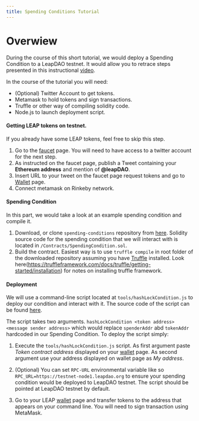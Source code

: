 ```yaml
---
title: Spending Conditions Tutorial
---
```


# Overwiew

During the course of this short tutorial, we would deploy a Spending Condition to a LeapDAO testnet. It would allow you to retrace steps presented in this instructional [video](https://www.youtube.com/embed/cB5T0buF8GI).

In the course of the tutorial you will need:

- (Optional) Twitter Account to get tokens.
- Metamask to hold tokens and sign transactions.
- Truffle or other way of compiling solidity code.
- Node.js to launch deployment script.

#### Getting LEAP tokens on testnet.

If you already have some  LEAP tokens, feel free to skip this step.

1. Go to the [faucet](https://testnet.leapdao.org/faucet) page. You will need to have access to a twitter account for the next step.
2. As instructed on the faucet page, publish a Tweet containing your **Ethereum address** and mention of **@leapDAO**.
3. Insert URL to your tweet on the faucet page request tokens and go to [Wallet](https://testnet.leapdao.org/wallet) page.
4. Connect metamask on Rinkeby network.

#### Spending Condition
In this part, we would take a look at an example spending condition and compile it.

1. Download, or clone `spending-conditions` repository from [here](https://github.com/leapdao/spending-conditions/blob/master/tools/hashLockCondition.js). Solidity source code for the spending condition that we will interact with is located in `/Contracts/SpendingCondition.sol`.
2. Build the contract. Easiest way is to use `truffle compile` in root folder of the downloaded repository assuming you have [Truffle](https://truffleframework.com/) installed. Look here(https://truffleframework.com/docs/truffle/getting-started/installation) for notes on installing truffle framework.


#### Deployment

We will use a command-line script located at `tools/hashLockCondition.js` to deploy our condition and interact with it. The source code of the script can be found [here](
 https://github.com/leapdao/spending-conditions/blob/master/tools/hashLockCondition.js).

The script takes two arguments. `hashLockCondition <token address> <message sender address>` which would replace `spenderAddr` abd `tokenAddr` hardcoded in our Spending Condition. To deploy the script simply:

1. Execute the `tools/hashLockCondition.js` script. As first argument paste *Token contract address* displayed on your [wallet](https://testnet.leapdao.org/wallet) page. As second argument use your address displayed on wallet page as *My address*.

2. (Optional) You can set `RPC-URL` environmental variable like so `RPC_URL=https://testnet-node1.leapdao.org` to ensure your spending condition would be deployed to LeapDAO testnet. The script should be pointed at LeapDAO testnet by default.
3. Go to your LEAP [wallet](https://testnet.leapdao.org/wallet) page and transfer tokens to the address that appears on your command line. You will need to sign transaction using MetaMask.
